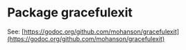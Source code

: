 # Package gracefulexit

See: [https://godoc.org/github.com/mohanson/gracefulexit](https://godoc.org/github.com/mohanson/gracefulexit)
